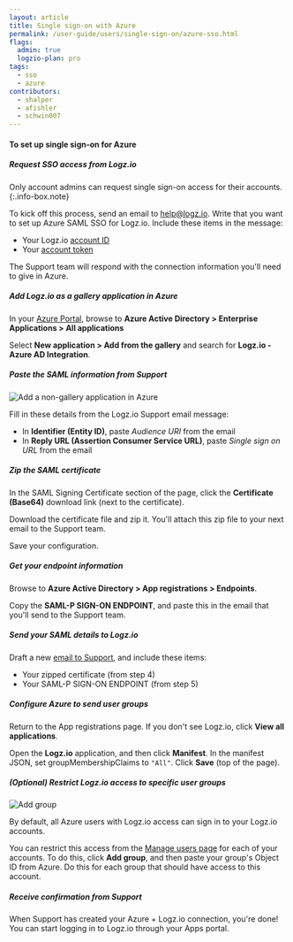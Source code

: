 ```yaml
---
layout: article
title: Single sign-on with Azure
permalink: /user-guide/users/single-sign-on/azure-sso.html
flags:
  admin: true
  logzio-plan: pro
tags:
  - sso
  - azure
contributors:
  - shalper
  - afishler
  - schwin007
---
```


#### To set up single sign-on for Azure

<div class="tasklist">

##### Request SSO access from Logz.io

Only account admins can request single sign-on access for their accounts.
{:.info-box.note}

To kick off this process, send an email to [help@logz.io](mailto:help@logz.io).
Write that you want to set up Azure SAML SSO for Logz.io.
Include these items in the message:

* Your Logz.io [account ID]({{site.baseurl}}/user-guide/accounts/finding-your-account-id.html)
* Your [account token](https://app.logz.io/#/dashboard/settings/manage-accounts)

The Support team will respond with the connection information you'll need to give in Azure.

##### Add Logz.io as a gallery application in Azure

In your [Azure Portal](https://portal.azure.com/), browse to **Azure Active Directory  > Enterprise Applications > All applications** 

Select **New application > Add from the gallery** and search for **Logz.io - Azure AD Integration**.


##### Paste the SAML information from Support

![Add a non-gallery application in Azure](https://dytvr9ot2sszz.cloudfront.net/logz-docs/sso-providers/azure/configure-single-sign-on.png)

Fill in these details from the Logz.io Support email message:

* In **Identifier (Entity ID)**, paste _Audience URI_ from the email
* In **Reply URL (Assertion Consumer Service URL)**, paste _Single sign on URL_ from the email

##### Zip the SAML certificate

In the SAML Signing Certificate section of the page, click the **Certificate (Base64)** download link (next to the certificate).

Download the certificate file and zip it.
You'll attach this zip file to your next email to the Support team.

Save your configuration.

##### Get your endpoint information

Browse to **Azure Active Directory > App registrations > Endpoints**.

Copy the **SAML-P SIGN-ON ENDPOINT**, and paste this in the email that you'll send to the Support team.

##### Send your SAML details to Logz.io

Draft a new [email to Support](mailto:help@logz.io), and include these items:

* Your zipped certificate (from step 4)
* Your SAML-P SIGN-ON ENDPOINT (from step 5)

##### Configure Azure to send user groups

Return to the App registrations page.
If you don't see Logz.io, click **View all applications**.

Open the **Logz.io** application, and then click **Manifest**.
In the manifest JSON, set groupMembershipClaims to `"All"`.
Click **Save** (top of the page).

##### _(Optional)_ Restrict Logz.io access to specific user groups

![Add group](https://dytvr9ot2sszz.cloudfront.net/logz-docs/access-and-authentication/sso--manage-groups.png)

By default, all Azure users with Logz.io access can sign in to your Logz.io accounts.

You can restrict this access from the [Manage users page](https://app.logz.io/#/dashboard/settings/manage-users) for each of your accounts.
To do this, click **Add group**, and then paste your group's Object ID from Azure.
Do this for each group that should have access to this account.

##### Receive confirmation from Support

When Support has created your Azure + Logz.io connection, you're done!
You can start logging in to Logz.io through your Apps portal.

</div>
